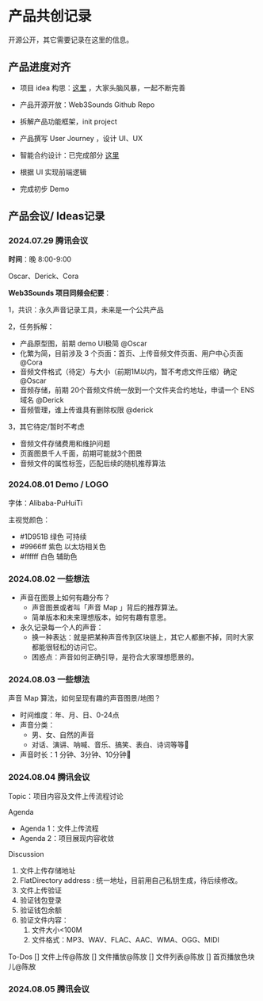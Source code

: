 # 产品共创记录

开源公开，其它需要记录在这里的信息。

## 产品进度对齐

- 项目 idea 构思：[这里](https://github.com/IntensiveCoLearning/Web3-URL/discussions/153) ，大家头脑风暴，一起不断完善

- 产品开源开放：Web3Sounds Github Repo 
- 拆解产品功能框架，init project
- 产品撰写 User Journey ，设计 UI、UX
- 智能合约设计：已完成部分 [这里](https://candied-ocean-12a.notion.site/web3-audio-app-220f6e41181f4d5ea94a8dafb8ac2dab)
- 根据 UI 实现前端逻辑
- 完成初步 Demo

## 产品会议/ Ideas记录

### **2024.07.29 腾讯会议**

**时间**：晚 8:00-9:00

Oscar、Derick、Cora

**Web3Sounds 项目同频会纪要**：

1，共识：永久声音记录工具，未来是一个公共产品

2，任务拆解：

- 产品原型图，前期 demo UI极简 @Oscar
- 化繁为简，目前涉及 3 个页面：首页、上传音频文件页面、用户中心页面 @Cora
- 音频文件格式（待定）与大小（前期1M以内，暂不考虑文件压缩）确定 @Oscar
- 音频存储，前期 20个音频文件统一放到一个文件夹合约地址，申请一个 ENS 域名 @Derick
- 音频管理，谁上传谁具有删除权限 @derick

3，其它待定/暂时不考虑  

- 音频文件存储费用和维护问题
- 页面图景千人千面，前期可能就3个图景
- 音频文件的属性标签，匹配后续的随机推荐算法



### 2024.08.01 Demo / LOGO 

字体：Alibaba-PuHuiTi

主视觉颜色：

- #1D951B 绿色   可持续
- #9966ff   紫色  以太坊相关色
- #ffffff 白色 辅助色

### 2024.08.02 一些想法

- 声音在图景上如何有趣分布？
  - 声音图景或者叫「声音 Map 」背后的推荐算法。
  - 简单版本和未来理想版本，如何有趣有意思。
- 永久记录每一个人的声音：
  - 换一种表达：就是把某种声音传到区块链上，其它人都删不掉，同时大家都能很轻松的访问它。
  - 困惑点：声音如何正确引导，是符合大家理想愿景的。

### 2024.08.03 一些想法

声音 Map 算法，如何呈现有趣的声音图景/地图？

- 时间维度：年、月、日、0-24点
- 声音分类：
  - 男、女、自然的声音
  - 对话、演讲、呐喊、音乐、搞笑、表白、诗词等等🤔
- 声音时长：1 分钟、3分钟、10分钟🤔

### 2024.08.04 腾讯会议

Topic：项目内容及文件上传流程讨论

Agenda
- Agenda 1：文件上传流程
- Agenda 2：项目展现内容收敛

Discussion
1. 文件上传存储地址
  1. FlatDirectory address : 统一地址，目前用自己私钥生成，待后续修改。
2. 文件上传验证
  1. 验证钱包登录
  2. 验证钱包余额
  3. 验证文件内容：
        1. 文件大小<100M
      2. 文件格式：MP3、WAV、FLAC、AAC、WMA、OGG、MIDI

To-Dos
[] 文件上传@陈放
[] 文件播放@陈放
[] 文件列表@陈放
[] 首页播放色块儿@陈放

### 2024.08.05 腾讯会议
